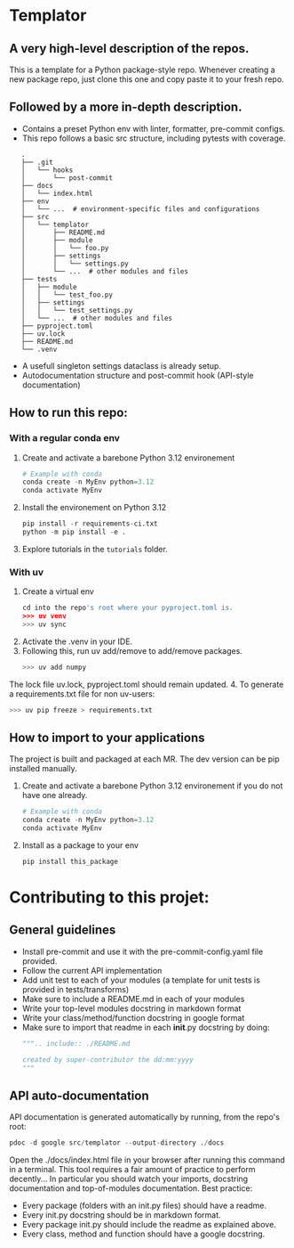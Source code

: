# Templator
## A very high-level description of the repos.
This is a template for a Python package-style repo.
Whenever creating a new package repo, just clone this one and copy paste it to your fresh repo.

## Followed by a more in-depth description.
- Contains a preset Python env with linter, formatter, pre-commit configs.
- This repo follows a basic src structure, including pytests with coverage.
```
   .
   ├── .git
   │   └── hooks
   │       └── post-commit
   ├── docs
   │   └── index.html
   ├── env
   │   └── ...  # environment-specific files and configurations
   ├── src
   │   └── templator
   │       ├── README.md
   │       ├── module
   │       │   └── foo.py
   │       ├── settings
   │       │   └── settings.py
   │       └── ...  # other modules and files
   ├── tests
   │   ├── module
   │   │   └── test_foo.py
   │   ├── settings
   │   │   └── test_settings.py
   │   └── ...  # other modules and files
   ├── pyproject.toml
   ├── uv.lock
   ├── README.md
   └── .venv
```
- A usefull singleton settings dataclass is already setup.
- Autodocumentation structure and post-commit hook (API-style documentation)

## How to run this repo:
### With a regular conda env
1. Create and activate a barebone Python 3.12 environement
   ```Python
   # Example with conda
   conda create -n MyEnv python=3.12
   conda activate MyEnv
   ```
2. Install the environement on Python 3.12
   ```Python
   pip install -r requirements-ci.txt
   python -m pip install -e .
   ```
3. Explore tutorials in the `tutorials` folder.
### With uv
1. Create a virtual env
   ```Python
   cd into the repo's root where your pyproject.toml is.
   >>> uv venv
   >>> uv sync
   ```
2. Activate the .venv in your IDE.
3. Following this, run uv add/remove to add/remove packages.
   ```Python
   >>> uv add numpy
   ```
The lock file uv.lock, pyproject.toml should remain updated.
4. To generate a requirements.txt file for non uv-users:
   ```Python
   >>> uv pip freeze > requirements.txt
   ```

## How to import to your applications
The project is built and packaged at each MR. The dev version can be pip installed manually.

1. Create and activate a barebone Python 3.12 environement if you do not have one already.
   ```python
   # Example with conda
   conda create -n MyEnv python=3.12
   conda activate MyEnv
   ```

2. Install as a package to your env
   ```python
   pip install this_package
   ```

# Contributing to this projet:
## General guidelines
- Install pre-commit and use it with the pre-commit-config.yaml file provided.
- Follow the current API implementation
- Add unit test to each of your modules (a template for unit tests is provided in tests/transforms)
- Make sure to include a README.md in each of your modules
- Write your top-level modules docstring in markdown format
- Write your class/method/function docstring in google format
- Make sure to import that readme in each __init__.py docstring by doing:
    ```Python
    """.. include:: ./README.md

    created by super-contributor the dd:mm:yyyy
    """
    ```

## API auto-documentation
API documentation is generated automatically by running, from the repo's root:
   ```Python
   pdoc -d google src/templator --output-directory ./docs
   ```
Open the ./docs/index.html file in your browser after running this command in a terminal.
This tool requires a fair amount of practice to perform decently... In particular you should watch your imports, docstring documentation and top-of-modules documentation.
Best practice:
   - Every package (folders with an init.py files) should have a readme.
   - Every init.py docstring should be in markdown format.
   - Every package init.py should include the readme as explained above.
   - Every class, method and function should have a google docstring.
